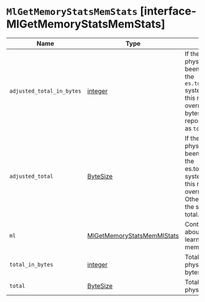 # `MlGetMemoryStatsMemStats` [interface-MlGetMemoryStatsMemStats]

| Name | Type | Description |
| - | - | - |
| `adjusted_total_in_bytes` | [integer](./integer.md) | If the amount of physical memory has been overridden using the `es.total_memory_bytes` system property then this reports the overridden value in bytes. Otherwise it reports the same value as `total_in_bytes`. |
| `adjusted_total` | [ByteSize](./ByteSize.md) | If the amount of physical memory has been overridden using the es.total_memory_bytes system property then this reports the overridden value. Otherwise it reports the same value as total. |
| `ml` | [MlGetMemoryStatsMemMlStats](./MlGetMemoryStatsMemMlStats.md) | Contains statistics about machine learning use of native memory on the node. |
| `total_in_bytes` | [integer](./integer.md) | Total amount of physical memory in bytes. |
| `total` | [ByteSize](./ByteSize.md) | Total amount of physical memory. |
